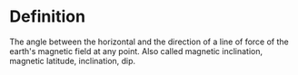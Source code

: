 # Definition

The angle between the horizontal and the direction of a line of force of
the earth's magnetic field at any point. Also called magnetic
inclination, magnetic latitude, inclination, dip.
